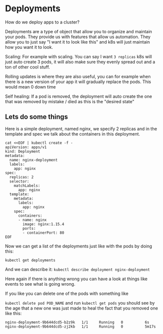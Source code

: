 # Deployments

How do we deploy apps to a cluster?

Deployments are a type of object that allow you to organize and maintain your pods. They provide us with features that allow us automation. They allow you to just say "I want it to look like this" and k8s will just maintain how you want it to look.

Scaling:
For example with scaling. You can say I want `3 replicas` k8s will just auto create 3 pods, it will also make sure they evenly spread out and a ton of other cool stuff.

Rolling updates
is where they are also useful, you can for example when there is a new version of your app it will gradually replace the pods. This would mean 0 down time

Self healing:
If a pod is removed, the deployment will auto create the one that was removed by mistake / died as this is the "desired state"

## Lets do some things

Here is a simple deployment, named nginx, we specify 2 replicas and in the template and spec we talk about the containers in this deployment.

```
cat <<EOF | kubectl create -f -
apiVersion: apps/v1
kind: Deployment
metadata:
  name: nginx-deployment
  labels:
    app: nginx
spec:
  replicas: 2
  selector:
    matchLabels:
      app: nginx
  template:
    metadata:
      labels:
        app: nginx
    spec:
      containers:
      - name: nginx
        image: nginx:1.15.4
        ports:
        - containerPort: 80
EOF
```

Now we can get a list of the deployments just like with the pods by doing this:

`kubectl get deployments`

And we can describe it:
`kubectl describe deployment nginx-deployment`

Here again if there is anything wrong you can have a look at things like events to see what is going wrong.

If you like you can delete one of the pods with something like

`kubectl delete pod POD_NAME` and run `kubectl get pods` you should see by the age that a new one was just made to heal the fact that you removed one like this:

```
nginx-deployment-9b644dcd5-b2z9k   1/1     Running   0          6s
nginx-deployment-9b644dcd5-zj2kb   1/1     Running   0          5m17s
```
